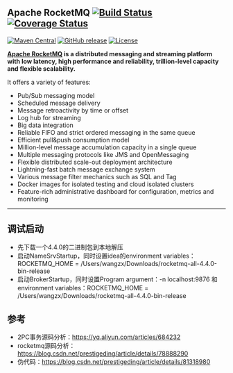 ## Apache RocketMQ [![Build Status](https://travis-ci.org/apache/rocketmq.svg?branch=master)](https://travis-ci.org/apache/rocketmq) [![Coverage Status](https://coveralls.io/repos/github/apache/rocketmq/badge.svg?branch=master)](https://coveralls.io/github/apache/rocketmq?branch=master)
[![Maven Central](https://maven-badges.herokuapp.com/maven-central/org.apache.rocketmq/rocketmq-all/badge.svg)](http://search.maven.org/#search%7Cga%7C1%7Corg.apache.rocketmq)
[![GitHub release](https://img.shields.io/badge/release-download-orange.svg)](https://rocketmq.apache.org/dowloading/releases)
[![License](https://img.shields.io/badge/license-Apache%202-4EB1BA.svg)](https://www.apache.org/licenses/LICENSE-2.0.html)

**[Apache RocketMQ](https://rocketmq.apache.org) is a distributed messaging and streaming platform with low latency, high performance and reliability, trillion-level capacity and flexible scalability.**

It offers a variety of features:

* Pub/Sub messaging model
* Scheduled message delivery
* Message retroactivity by time or offset
* Log hub for streaming
* Big data integration
* Reliable FIFO and strict ordered messaging in the same queue
* Efficient pull&push consumption model
* Million-level message accumulation capacity in a single queue
* Multiple messaging protocols like JMS and OpenMessaging
* Flexible distributed scale-out deployment architecture
* Lightning-fast batch message exchange system
* Various message filter mechanics such as SQL and Tag
* Docker images for isolated testing and cloud isolated clusters
* Feature-rich administrative dashboard for configuration, metrics and monitoring


----------
## 调试启动
+ 先下载一个4.4.0的二进制包到本地解压
+ 启动NameSrvStartup，同时设置idea的environment variables：ROCKETMQ_HOME = /Users/wangzx/Downloads/rocketmq-all-4.4.0-bin-release
+ 启动BrokerStartup，同时设置Program argument：-n localhost:9876 和environment variables：ROCKETMQ_HOME = /Users/wangzx/Downloads/rocketmq-all-4.4.0-bin-release

## 参考
+ 2PC事务源码分析：https://yq.aliyun.com/articles/684232
+ rocketmq源码分析：https://blog.csdn.net/prestigeding/article/details/78888290
+ 伪代码：https://blog.csdn.net/prestigeding/article/details/81318980